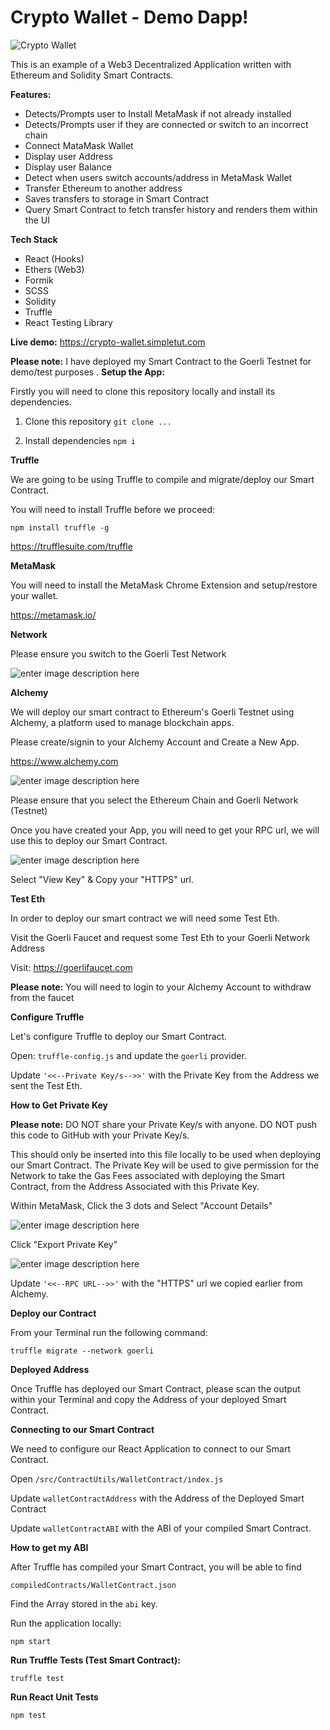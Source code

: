 
# Crypto Wallet - Demo Dapp!

![Crypto Wallet](https://user-images.githubusercontent.com/20645523/182588429-d25c2a71-6c09-4f42-a811-318abbe4c44a.png)

This is an example of a Web3 Decentralized Application written with Ethereum and Solidity Smart Contracts.

**Features:**

 - Detects/Prompts user to Install MetaMask if not already installed
 - Detects/Prompts user if they are connected or switch to an incorrect chain
 - Connect MataMask Wallet
 - Display user Address
 - Display user Balance
 - Detect when users switch accounts/address in MetaMask Wallet
 - Transfer Ethereum to another address
 - Saves transfers to storage in Smart Contract
 - Query Smart Contract to fetch transfer history and renders them within the UI

**Tech Stack**

 - React (Hooks)
 - Ethers (Web3)
 - Formik
 - SCSS
 - Solidity 
 - Truffle
 - React Testing Library

**Live demo:** https://crypto-wallet.simpletut.com

**Please note:** I have deployed my Smart Contract to the Goerli Testnet for demo/test purposes .
**Setup the App:**

Firstly you will need to clone this repository locally and install its dependencies.

1. Clone this repository `git clone ...`

2. Install dependencies `npm i`

**Truffle**

We are going to be using Truffle to compile and migrate/deploy our Smart Contract.

You will need to install Truffle before we proceed:

`npm install truffle -g`

https://trufflesuite.com/truffle

**MetaMask**

You will need to install the MetaMask Chrome Extension and setup/restore your wallet.

https://metamask.io/

**Network**

Please ensure you switch to the Goerli Test Network

![enter image description here](https://user-images.githubusercontent.com/20645523/182619105-cf843ce8-60f1-48a7-a8f3-b56eae042c89.png)

**Alchemy**

We will deploy our smart contract to Ethereum's Goerli Testnet using Alchemy, a platform used to manage blockchain apps.

Please create/signin to your Alchemy Account and Create a New App. 

https://www.alchemy.com

![enter image description here](https://user-images.githubusercontent.com/20645523/182615961-3323ee93-2999-4bb3-938a-c06299cc688f.png)

Please ensure that you select the Ethereum Chain and Goerli Network (Testnet)  

Once you have created your App, you will need to get your RPC url, we will use this to deploy our Smart Contract.

![enter image description here](https://user-images.githubusercontent.com/20645523/182616992-5b310ec5-a472-4b0a-974c-cce889c5d50a.png)

Select "View Key" & Copy your "HTTPS" url.

**Test Eth**

In order to deploy our smart contract we will need some Test Eth.

Visit the Goerli Faucet and request some Test Eth to your Goerli Network Address 

Visit: https://goerlifaucet.com 

**Please note:** You will need to login to your Alchemy Account to withdraw from the faucet

**Configure Truffle**

Let's configure Truffle to deploy our Smart Contract.

Open: `truffle-config.js` and update the `goerli` provider. 

Update `'<<--Private Key/s-->>'` with the Private Key from the Address we sent the Test Eth.

**How to Get Private Key**

**Please note:** DO NOT share your Private Key/s with anyone. DO NOT push this code to GitHub with your Private Key/s.

This should only be inserted into this file locally to be used when deploying our Smart Contract. The Private Key will be used to give permission for the Network to take the Gas Fees associated with deploying the Smart Contract, from the Address Associated with this Private Key.

Within MetaMask, Click the 3 dots and Select "Account Details"

![enter image description here](https://user-images.githubusercontent.com/20645523/182622249-4741cddf-3a39-423e-9b95-01e453e3e777.png)

Click "Export Private Key"

![enter image description here](https://user-images.githubusercontent.com/20645523/182622433-a00a36b8-edc2-4c93-80b3-299dfaeaee2b.png)

Update `'<<--RPC URL-->>'` with the "HTTPS" url we copied earlier from Alchemy.

**Deploy our Contract**

From your Terminal run the following command: 

`truffle migrate --network goerli`

**Deployed Address**

Once Truffle has deployed our Smart Contract, please scan the output within your Terminal and copy the Address of your deployed Smart Contract.

**Connecting to our Smart Contract**

We need to configure our React Application to connect to our Smart Contract.

Open `/src/ContractUtils/WalletContract/index.js`

Update `walletContractAddress` with the Address of the Deployed Smart Contract

Update `walletContractABI` with the ABI of your compiled Smart Contract.

**How to get my ABI**

After Truffle has compiled your Smart Contract, you will be able to find 

`compiledContracts/WalletContract.json`

Find the Array stored in the `abi` key.

Run the application locally:

`npm start`

**Run Truffle Tests (Test Smart Contract):**

`truffle test`

**Run React Unit Tests**

`npm test`

